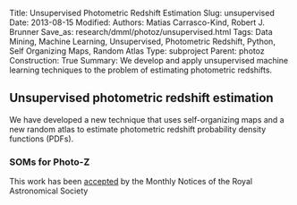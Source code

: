 Title: Unsupervised Photometric Redshift Estimation
Slug: unsupervised
Date: 2013-08-15
Modified: 
Authors: Matias Carrasco-Kind, Robert J. Brunner
Save_as: research/dmml/photoz/unsupervised.html
Tags: Data Mining, Machine Learning, Unsupervised, Photometric Redshift, Python, Self Organizing Maps, Random Atlas
Type: subproject
Parent: photoz
Construction: True
Summary:  We develop and apply unsupervised machine learning techniques to the problem of estimating photometric redshifts.

## Unsupervised photometric redshift estimation

We have developed a new technique that uses self-organizing maps and a
new random atlas  to estimate photometric redshift probability density
functions (PDFs). 

### SOMs for Photo-Z

This work has been
[accepted](/papers/SOMz.html) by the
Monthly Notices of the Royal Astronomical Society
